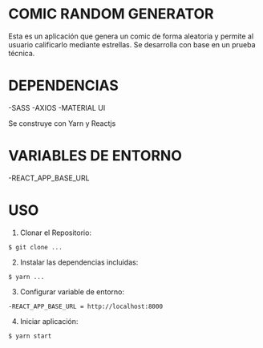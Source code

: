 # COMIC RANDOM GENERATOR
Esta es un aplicación que genera un comic de forma aleatoria y permite al usuario calificarlo mediante estrellas.
Se desarrolla con base en un prueba técnica.

# DEPENDENCIAS
-SASS
-AXIOS
-MATERIAL UI

Se construye con Yarn y Reactjs

# VARIABLES DE ENTORNO
-REACT_APP_BASE_URL

# USO

1. Clonar el Repositorio: 
```
$ git clone ...
```
2. Instalar las dependencias incluidas:
```
$ yarn ...
```
3. Configurar variable de entorno:
```
-REACT_APP_BASE_URL = http://localhost:8000
```
4. Iniciar aplicación:
```
$ yarn start
```
